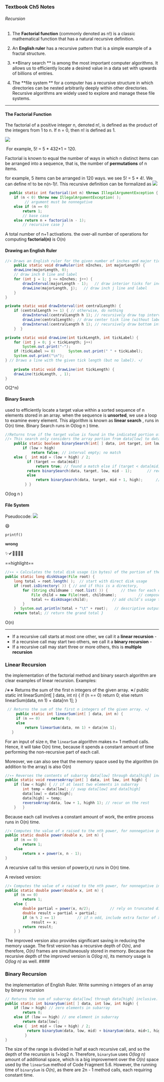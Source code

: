 ### Textbook Ch5 Notes 

###### 			Recursion



1. The **Factorial function** (commonly denoted as n!) is a classic mathematical function that has a natural recursive definition.

   

2. An **English ruler** has a recursive pattern that is a simple example of a fractal structure. 

   

3. **Binary search ** is among the most important computer algorithms. It allows us to efficiently locate a desired value in a data set with upwards of billions of entries. 

   

4. The **file system ** for a computer has a recursive structure in which directories can be nested arbitrarily deeply within other directories. Recursive algorithms are widely used to explore and manage these file systems. 



--------------------------------------



#### The Factorial Function 

The factorial of a positive integer n, denoted n!, is defined as the product of the integers from 1 to n. If n = 0, then n! is defined as 1.

 ![](ch5_Fac.png)

​				For example, 5! = 5 * 432*1 = 120. 

Factorial is known to equal the number of ways in which n distinct items can be arranged into a sequence, that is, the number of **permutations** of n items. 

for example, 5 items can be arranged in 120 ways. we see 5! = 5 * 4!. We can define n! to be n(n-1)!. This recursive definition can be formalized as ![](ch5_fac1.png) 

```java
  public static int factorial(int n) throws IllegalArgumentException {  
  	if (n < 0) throw new IllegalArgumentException( );  	
   		 // argument must be nonnegative 	
    else if (n == 0) 		
    	return 1; 
    	// base case  
    else return n ∗ factorial(n - 1); 
    	// recursive case }
```





A total number of n+1 activations. the over-all number of operations for computing **factorial(n)** is O(n) 

#### Drawing an English Ruler



```java
//∗ Draws an English ruler for the given number of inches and major tick length. 
    public static void drawRuler(int nInches, int majorLength) { 
    drawLine(majorLength, 0);
    // draw inch 0 line and label  
    for (int j = 1; j <= nInches; j++) { 	
        drawInterval(majorLength - 1);   // draw interior ticks for inch 	 		
        drawLine(majorLength, j);   // draw inch j line and label 
    }   
} 

private static void drawInterval(int centralLength) { 
    if (centralLength >= 1) { // otherwise, do nothing  
        drawInterval(centralLength h 1); // recursively draw top interval  
        drawLine(centralLength); // draw center tick line (without label)  
        drawInterval(centralLength h 1); // recursively draw bottom interval   
    }  }  

private static void drawLine(int tickLength, int tickLabel) { 
    for (int j = 0; j < tickLength; j++) 	 
        System.out.print("-"); 
    if (tickLabel >= 0) 	 System.out.print(" " + tickLabel);  
    System.out.print("\n");
} // Draws a line with the given tick length (but no label). ∗/
   
    private static void drawLine(int tickLength) { 
    drawLine(tickLength, , 1); 
}
```

O(2^n)  





#### Binary Search



 used to efficiently locate a target value within a sorted sequence of n elements stored in an array. when the sequence is **unsorted**, we use a loop to examine every element. This algorithm is known as **linear search** , runs in O(n) time. Binary Search runs in O(log n ) time. 

``` java
//Returns true if the target value is found in the indicated portion of the data array.  
//∗ This search only considers the array portion from data[low] to data[high] inclusive. ∗/  
    public static boolean binarySearch(int[ ] data, int target, int low, int high) {
    	if (low > high) 	 
            return false; // interval empty; no match 
    else { 	int mid = (low + high) / 2; 
          if (target == data[mid]) 	 
              return true; // found a match else if (target < data[mid]) 	
          return binarySearch(data, target, low, mid - 1);  	 // recur left of the middle 
          else 	 	
              return binarySearch(data, target, mid + 1, high);  	 // recur right of the middle 
         } }
```

 O(log n )



#### File System 

Pseudocode: ![](cha5_fac2.png)



:smile:

`printf()`

~~wrong~~

✨✔👀😃🌹🌹

==highlight==



```java
//∗∗ ∗ Calculates the total disk usage (in bytes) of the portion of the file system rooted at the given path, while printing a summary akin to the standard 'du' Unix tool. ∗/
public static long diskUsage(File root) {
    long total = root.length( );  // start with direct disk usage 
    if (root.isDirectory( )) { // and if this is a directory, 	 
        for (String childname : root.list( )) {  	 // then for each child 		
            File child = new File(root, childname);  		 // compose full path to child 		
            total += diskUsage(child);  		 // add child’s usage to total 	 
        } 
    }  System.out.println(total + "\t" + root);   // descriptive output 
    return total; // return the grand total }
```

 O(n)



------------------------------------------- -

  * If a recursive call starts at most one other, we call it a **linear recursion** -
  * If a recursive call may start two others, we call it a **binary recursion** -	
  * If a recursive call may start three or more others, this is **multiple recursion**

### Linear Recursion

the implementation of the factorial method and binary search algorithm are clear examples of linear recursion. Examples: 

 /∗∗ Returns the sum of the first n integers of the given array. ∗/  public static int linearSum(int[ ] data, int n) { 	if (n == 0) 	 return 0; 	else 	 return linearSum(data, nn 1) + data[nn 1]; } 

```java
 // Returns the sum of the first n integers of the given array. ∗/
     public static int linearSum(int[ ] data, int n) { 
     if (n == 0) 	 return 0; 
     else 	
         return linearSum(data, nn 1) + data[nn 1];
   }
```





For an input of size n, the `linearSum` algorithm makes n+ 1 method calls. Hence, it will take O(n) time, because it spends a constant amount of time performing the non-recursive part of each call.  

Moreover, we can also see that the memory space used by the algorithm (in addition to the array) is also O(n)

```java
//∗∗ Reverses the contents of subarray data[low] through data[high] inclusive. ∗/  
public static void reverseArray(int[ ] data, int low, int high) { 	
    if (low < high) { // if at least two elements in subarray 	 
        int temp = data[low]; // swap data[low] and data[high] 	 
        data[low] = data[high]; 	
        data[high] = temp;  
        reverseArray(data, low + 1, highh 1); // recur on the rest 
    }   }
```

Because each call involves a constant amount of work, the entire process runs in O(n) time. 

```java
//∗ Computes the value of x raised to the nth power, for nonnegative integer n. ∗/  
public static double power(double x, int n) { 	
    if (n == 0) 	 
        return 1; 	
    else 	 
        return x ∗ power(x, n - 1); 
}
```

 A recursive call to this version of power(x,n) runs in O(n) time. 

A revised version: 

```java
//∗ Computes the value of x raised to the nth power, for nonnegative integer n. ∗/  
public static double power(double x, int n) { 	
    if (n == 0) 	 
        return 1; 	
    else { 		
        double partial = power(x, n/2);  		// rely on truncated division of n 		
        double result = partial ∗ partial; 		 
        if (n % 2 == 1)  		 // if n odd, include extra factor of x 		
            result ∗= x; 		
        return result; 
    } }
```



The improved version also provides significant saving in reducing the memory usage. The first version has a recursive depth of *O(n)*, and therefore, *O(n)* frames are simultaneously stored in memory.  Because the recursive depth of the improved version is *O(log n)*, its memory usage is *O(log n)* as well. ####



### Binary Recursion



 the implementation of English Ruler.  Write summing n integers of an array by binary recursion 

```java
// Returns the sum of subarray data[low] through data[high] inclusive. ∗/  
public static int binarySum(int[ ] data, int low, int high) { 
    if (low > high) // zero elements in subarray  	
        return 0; 
    else if (low == high) // one element in subarray 
        return data[low]; 
    else { 	int mid = (low + high) / 2; 	 
          return binarySum(data, low, mid) + binarySum(data, mid+1, high);
         }
}
```



The size of the range is divided in half at each recursive call, and so the depth of the recursion is 1+log2 n. Therefore, `binarySum` uses *O(log n)* amount of additional space, which is a big improvement over the *O(n)* space used by the `linearSum` method of Code Fragment 5.6.  However, the running time of `binarySum` is *O(n)*, as there are 2n - 1 method calls, each requiring constant time.

